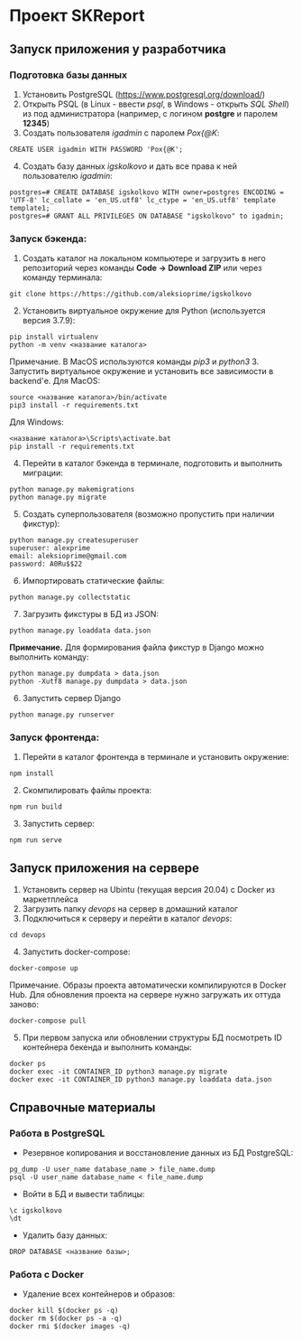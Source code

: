 # Проект SKReport

## Запуск приложения у разработчика
### Подготовка базы данных
1. Установить PostgreSQL (https://www.postgresql.org/download/)
2. Открыть PSQL (в Linux - ввести *psql*, в Windows - открыть *SQL Shell*) из под администратора (например, с логином **postgre** и паролем **12345**)
3. Создать пользователя *igadmin* с паролем *Pox{@K*:
```
CREATE USER igadmin WITH PASSWORD 'Pox{@K';
```
4. Создать базу данных *igskolkovo* и дать все права к ней пользователю *igadmin*:
```
postgres=# CREATE DATABASE igskolkovo WITH owner=postgres ENCODING = 'UTF-8' lc_collate = 'en_US.utf8' lc_ctype = 'en_US.utf8' template template1;
postgres=# GRANT ALL PRIVILEGES ON DATABASE "igskolkovo" to igadmin;
```
### Запуск бэкенда:
1. Создать каталог на локальном компьютере и загрузить в него репозиторий через команды **Code -> Download ZIP** или через команду терминала:
```
git clone https://https://github.com/aleksioprime/igskolkovo
```
2. Установить виртуальное окружение для Python (используется версия 3.7.9):
```
pip install virtualenv
python -m venv <название каталога>
```
Примечание. В MacOS используются команды *pip3* и *python3*
3. Запустить виртуальное окружение и установить все зависимости в backend'е.
Для MacOS:
```
source <название каталога>/bin/activate
pip3 install -r requirements.txt
```
Для Windows:
```
<название каталога>\Scripts\activate.bat
pip install -r requirements.txt
```
4. Перейти в каталог бэкенда в терминале, подготовить и выполнить миграции:
```
python manage.py makemigrations
python manage.py migrate
```
5. Создать суперпользователя (возможно пропустить при наличии фикстур):
```
python manage.py createsuperuser
superuser: alexprime
email: aleksioprime@gmail.com
password: A0Ru$$22
```
6. Импортировать статические файлы:
```
python manage.py collectstatic
```
7. Загрузить фикстуры в БД из JSON:
```
python manage.py loaddata data.json 
```
**Примечание.** Для формирования файла фикстур в Django можно выполнить команду:
```
python manage.py dumpdata > data.json 
python -Xutf8 manage.py dumpdata > data.json 
```
6. Запустить сервер Django
```
python manage.py runserver
```

### Запуск фронтенда:
1. Перейти в каталог фронтенда в терминале и установить окружение:
```
npm install
```
2. Скомпилировать файлы проекта:
```
npm run build
```
3. Запустить сервер:
```
npm run serve
```

## Запуск приложения на сервере

1. Установить сервер на Ubintu (текущая версия 20.04) с Docker из маркетплейса
2. Загрузить папку *devops* на сервер в домашний каталог
3. Подключиться к серверу и перейти в каталог *devops*:
```
cd devops
```
4. Запустить docker-compose:
```
docker-compose up
```
Примечание. Образы проекта автоматически компилируются в Docker Hub. Для обновления проекта на сервере нужно загружать их оттуда заново:
```
docker-compose pull
``` 
5. При первом запуска или обновлении структуры БД посмотреть ID контейнера бекенда и выполнить команды:
```
docker ps
docker exec -it CONTAINER_ID python3 manage.py migrate
docker exec -it CONTAINER_ID python3 manage.py loaddata data.json 
```

## Справочные материалы
### Работа в PostgreSQL
- Резервное копирования и восстановление данных из БД PostgreSQL:
```
pg_dump -U user_name database_name > file_name.dump
psql -U user_name database_name < file_name.dump
```
- Войти в БД и вывести таблицы:
```
\c igskolkovo
\dt
```
- Удалить базу данных:
```
DROP DATABASE <название базы>;
```
### Работа с Docker
- Удаление всех контейнеров и образов:
```
docker kill $(docker ps -q)
docker rm $(docker ps -a -q)
docker rmi $(docker images -q)
```

